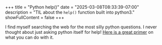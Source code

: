 +++
title = "Python help()"
date = "2025-03-08T08:33:39-07:00"
description = "TIL about the `help()` function built into python3."
showFullContent = false
+++

I find myself searching the web for the most silly python questions. I never thought about just asking python itself for help! [Here is a great primer](https://www.pythonmorsels.com/help-features/) on what you can do with it.